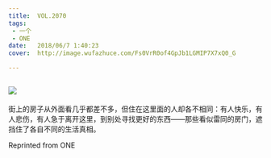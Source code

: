 ```yaml
---
title:	VOL.2070
tags:
 - 一个
 - ONE
date:	2018/06/7 1:40:23
cover:	http://image.wufazhuce.com/Fs0VrR0of4GpJb1LGMIP7X7xQ0_G

---
```

![](http://image.wufazhuce.com/Fs0VrR0of4GpJb1LGMIP7X7xQ0_G)
---

街上的房子从外面看几乎都差不多，但住在这里面的人却各不相同：有人快乐，有人悲伤，有人急于离开这里，到别处寻找更好的东西——那些看似雷同的房门，遮挡住了各自不同的生活真相。
 
Reprinted from ONE
